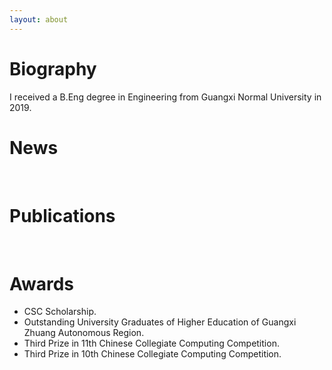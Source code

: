 ```yaml
---
layout: about 
---
```


# Biography
I received a B.Eng degree in Engineering from Guangxi Normal University in 2019. 
<br/>

# News

<br/>

# Publications
<br/>

# Awards
 * CSC Scholarship.
 * Outstanding University Graduates of Higher Education of Guangxi Zhuang Autonomous Region.
 * Third Prize in 11th Chinese Collegiate Computing Competition.
 * Third Prize in 10th Chinese Collegiate Computing Competition.
